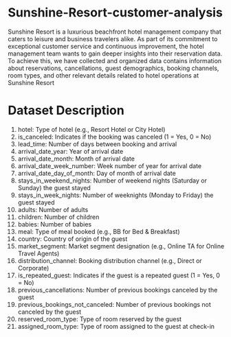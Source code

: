 # Sunshine-Resort-customer-analysis
Sunshine Resort is a luxurious beachfront hotel management company that caters to leisure and business travelers alike. As part of its commitment to exceptional customer service and continuous improvement, the hotel management team wants to gain deeper insights into their reservation data. To achieve this, we have collected and organized data contains information about reservations, cancellations, guest demographics, booking channels, room types, and other relevant details related to hotel operations at Sunshine Resort
# Dataset Description
1.	hotel: Type of hotel (e.g., Resort Hotel or City Hotel)
2.	is_canceled: Indicates if the booking was canceled (1 = Yes, 0 = No)
3.	lead_time: Number of days between booking and arrival
4.	arrival_date_year: Year of arrival date
5.	arrival_date_month: Month of arrival date
6.	arrival_date_week_number: Week number of year for arrival date
7.	arrival_date_day_of_month: Day of month of arrival date
8.	stays_in_weekend_nights: Number of weekend nights (Saturday or Sunday) the guest stayed
9.	stays_in_week_nights: Number of weeknights (Monday to Friday) the guest stayed
10.	adults: Number of adults
11.	children: Number of children
12.	babies: Number of babies
13.	meal: Type of meal booked (e.g., BB for Bed & Breakfast)
14.	country: Country of origin of the guest
15.	market_segment: Market segment designation (e.g., Online TA for Online Travel Agents)
16.	distribution_channel: Booking distribution channel (e.g., Direct or Corporate)
17.	is_repeated_guest: Indicates if the guest is a repeated guest (1 = Yes, 0 = No)
18.	previous_cancellations: Number of previous bookings canceled by the guest
19.	previous_bookings_not_canceled: Number of previous bookings not canceled by the guest
20.	reserved_room_type: Type of room reserved by the guest
21.	assigned_room_type: Type of room assigned to the guest at check-in
